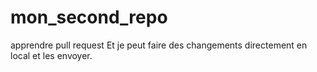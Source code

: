 # mon_second_repo
apprendre pull request
Et je peut faire des changements directement en local et les envoyer.
